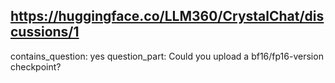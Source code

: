 ## https://huggingface.co/LLM360/CrystalChat/discussions/1

contains_question: yes
question_part: Could you upload a bf16/fp16-version checkpoint?